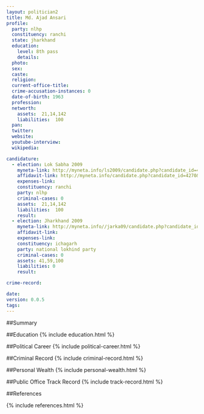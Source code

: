 ```yaml
---
layout: politician2
title: Md. Ajad Ansari
profile: 
  party: nlhp
  constituency: ranchi
  state: jharkhand
  education: 
    level: 8th pass
    details: 
  photo: 
  sex: 
  caste: 
  religion: 
  current-office-title: 
  crime-accusation-instances: 0
  date-of-birth: 1963
  profession: 
  networth: 
    assets:  21,14,142
    liabilities:  100
  pan: 
  twitter: 
  website: 
  youtube-interview: 
  wikipedia: 

candidature: 
  - election: Lok Sabha 2009
    myneta-link: http://myneta.info/ls2009/candidate.php?candidate_id=4270
    affidavit-link: http://myneta.info/candidate.php?candidate_id=4270&scan=original
    expenses-link: 
    constituency: ranchi 
    party: nlhp
    criminal-cases: 0
    assets:  21,14,142
    liabilities:  100
    result:  
  - election: Jharkhand 2009
    myneta-link: http://myneta.info//jarka09/candidate.php?candidate_id=817
    affidavit-link: 
    expenses-link: 
    constituency: ichagarh 
    party: national lokhind party
    criminal-cases: 0
    assets: 41,59,100
    liabilities: 0
    result:  

crime-record: 

date: 
version: 0.0.5
tags: 
---
```

##Summary


##Education
{% include education.html %}


##Political Career
{% include political-career.html %}


##Criminal Record
{% include criminal-record.html %}


##Personal Wealth
{% include personal-wealth.html %}


##Public Office Track Record
{% include track-record.html %}


##References


{% include references.html %}